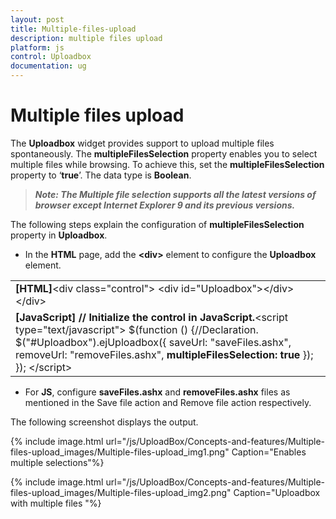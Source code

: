 ```yaml
---
layout: post
title: Multiple-files-upload
description: multiple files upload
platform: js
control: Uploadbox
documentation: ug
---
```


# Multiple files upload

The **Uploadbox** widget provides support to upload multiple files spontaneously. The **multipleFilesSelection** property enables you to select multiple files while browsing.  To achieve this, set the **multipleFilesSelection** property to ‘**true**’. The data type is **Boolean**.

> _**Note: The Multiple file selection supports all the latest versions of browser except Internet Explorer 9 and its previous versions.**_



The following steps explain the configuration of **multipleFilesSelection** property in **Uploadbox**. 

* In the **HTML** page, add the **&lt;div&gt;** element to configure the **Uploadbox** element.



<table>
<tr>
<td>
<b>[HTML]</b>&lt;div class="control"&gt;        &lt;div id="Uploadbox"&gt;&lt;/div&gt;    &lt;/div&gt;</td></tr>
<tr>
<td>
<b>[JavaScript]  </b><b>// Initialize the control in JavaScript.</b>&lt;script type="text/javascript"&gt;        $(function () {//Declaration.            $("#Uploadbox").ejUploadbox({                saveUrl: "saveFiles.ashx",                removeUrl: "removeFiles.ashx",<b>                multipleFilesSelection: true</b>            });        });    &lt;/script&gt;</td></tr>
</table>


* For **JS**, configure **saveFiles.ashx** and **removeFiles.ashx** files as mentioned in the Save file action and Remove file action respectively.

The following screenshot displays the output.



{% include image.html url="/js/UploadBox/Concepts-and-features/Multiple-files-upload_images/Multiple-files-upload_img1.png" Caption="Enables multiple selections"%}



{% include image.html url="/js/UploadBox/Concepts-and-features/Multiple-files-upload_images/Multiple-files-upload_img2.png" Caption="Uploadbox with multiple files       "%}

